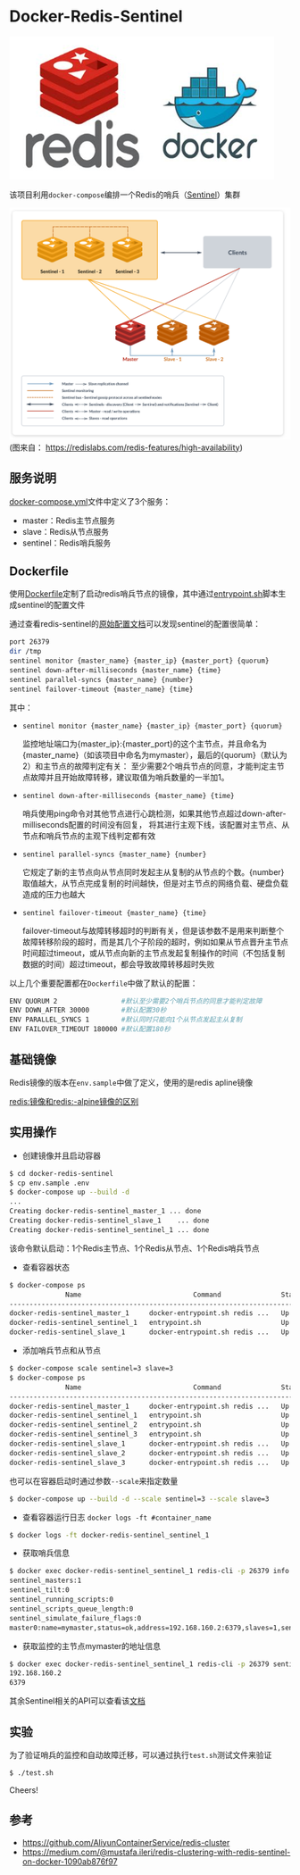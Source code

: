 Docker-Redis-Sentinel
====
![](../resource/redis-docker.png)

该项目利用`docker-compose`编排一个Redis的哨兵（[Sentinel][1]）集群

![sentinel-topology](../resource/redis-sentinel.png)
(图来自： https://redislabs.com/redis-features/high-availability)

服务说明
---
[docker-compose.yml][2]文件中定义了3个服务：

* master：Redis主节点服务
* slave：Redis从节点服务
* sentinel：Redis哨兵服务

Dockerfile
---
使用[Dockerfile][3]定制了启动redis哨兵节点的镜像，其中通过[entrypoint.sh][4]脚本生成sentinel的配置文件

通过查看redis-sentinel的[原始配置文档][5]可以发现sentinel的配置很简单：

```sh
port 26379
dir /tmp
sentinel monitor {master_name} {master_ip} {master_port} {quorum}
sentinel down-after-milliseconds {master_name} {time}
sentinel parallel-syncs {master_name} {number}
sentinel failover-timeout {master_name} {time}
```

其中：
* `sentinel monitor {master_name} {master_ip} {master_port} {quorum}` 

    监控地址端口为{master_ip}:{master_port}的这个主节点，并且命名为{master_name}（如该项目中命名为mymaster），最后的{quorum}（默认为2）和主节点的故障判定有关：
    至少需要2个哨兵节点的同意，才能判定主节点故障并且开始故障转移，建议取值为哨兵数量的一半加1。

* `sentinel down-after-milliseconds {master_name} {time}`

    哨兵使用ping命令对其他节点进行心跳检测，如果其他节点超过down-after-milliseconds配置的时间没有回复，
    将其进行主观下线，该配置对主节点、从节点和哨兵节点的主观下线判定都有效

* `sentinel parallel-syncs {master_name} {number}`

    它规定了新的主节点向从节点同时发起主从复制的从节点的个数。{number}取值越大，从节点完成复制的时间越快，但是对主节点的网络负载、硬盘负载造成的压力也越大

* `sentinel failover-timeout {master_name} {time}`

    failover-timeout与故障转移超时的判断有关，但是该参数不是用来判断整个故障转移阶段的超时，而是其几个子阶段的超时，例如如果从节点晋升主节点时间超过timeout，或从节点向新的主节点发起复制操作的时间（不包括复制数据的时间）超过timeout，都会导致故障转移超时失败

以上几个重要配置都在`Dockerfile`中做了默认的配置：

```sh
ENV QUORUM 2                #默认至少需要2个哨兵节点的同意才能判定故障
ENV DOWN_AFTER 30000        #默认配置30秒
ENV PARALLEL_SYNCS 1        #默认同时只能向1个从节点发起主从复制
ENV FAILOVER_TIMEOUT 180000 #默认配置180秒
```

基础镜像
---
Redis镜像的版本在`env.sample`中做了定义，使用的是redis apline镜像

[redis:<version>镜像和redis:<version>-alpine镜像的区别][6]
 
实用操作
---

* 创建镜像并且启动容器

```sh
$ cd docker-redis-sentinel
$ cp env.sample .env
$ docker-compose up --build -d
...
Creating docker-redis-sentinel_master_1 ... done
Creating docker-redis-sentinel_slave_1    ... done
Creating docker-redis-sentinel_sentinel_1 ... done
```

该命令默认启动：1个Redis主节点、1个Redis从节点、1个Redis哨兵节点

* 查看容器状态

```sh
$ docker-compose ps
              Name                            Command               State          Ports
-----------------------------------------------------------------------------------------------
docker-redis-sentinel_master_1     docker-entrypoint.sh redis ...   Up      6379/tcp
docker-redis-sentinel_sentinel_1   entrypoint.sh                    Up      26379/tcp, 6379/tcp
docker-redis-sentinel_slave_1      docker-entrypoint.sh redis ...   Up      6379/tcp
```

* 添加哨兵节点和从节点

```sh
$ docker-compose scale sentinel=3 slave=3
$ docker-compose ps
              Name                            Command               State          Ports
-----------------------------------------------------------------------------------------------
docker-redis-sentinel_master_1     docker-entrypoint.sh redis ...   Up      6379/tcp
docker-redis-sentinel_sentinel_1   entrypoint.sh                    Up      26379/tcp, 6379/tcp
docker-redis-sentinel_sentinel_2   entrypoint.sh                    Up      26379/tcp, 6379/tcp
docker-redis-sentinel_sentinel_3   entrypoint.sh                    Up      26379/tcp, 6379/tcp
docker-redis-sentinel_slave_1      docker-entrypoint.sh redis ...   Up      6379/tcp
docker-redis-sentinel_slave_2      docker-entrypoint.sh redis ...   Up      6379/tcp
docker-redis-sentinel_slave_3      docker-entrypoint.sh redis ...   Up      6379/tcp
```

也可以在容器启动时通过参数`--scale`来指定数量

```sh
$ docker-compose up --build -d --scale sentinel=3 --scale slave=3
```


* 查看容器运行日志 `docker logs -ft #container_name`

```sh
$ docker logs -ft docker-redis-sentinel_sentinel_1
```

* 获取哨兵信息

```sh
$ docker exec docker-redis-sentinel_sentinel_1 redis-cli -p 26379 info sentinel
sentinel_masters:1
sentinel_tilt:0
sentinel_running_scripts:0
sentinel_scripts_queue_length:0
sentinel_simulate_failure_flags:0
master0:name=mymaster,status=ok,address=192.168.160.2:6379,slaves=1,sentinels=1
```

* 获取监控的主节点mymaster的地址信息

```sh
$ docker exec docker-redis-sentinel_sentinel_1 redis-cli -p 26379 sentinel get-master-addr-by-name mymaster
192.168.160.2
6379
```

其余Sentinel相关的API可以查看该[文档][7]

实验
---

为了验证哨兵的监控和自动故障迁移，可以通过执行`test.sh`测试文件来验证

```sh
$ ./test.sh
```

Cheers!

参考
---
* https://github.com/AliyunContainerService/redis-cluster
* https://medium.com/@mustafa.ileri/redis-clustering-with-redis-sentinel-on-docker-1090ab876f97


[1]: https://redis.io/topics/sentinel
[2]: https://github.com/yankuangshi/redis-ha/blob/master/docker-redis-sentinel/docker-compose.yml
[3]: https://github.com/yankuangshi/redis-ha/blob/master/docker-redis-sentinel/Dockerfile
[4]: https://github.com/yankuangshi/redis-ha/blob/master/docker-redis-sentinel/entrypoint.sh
[5]: http://download.redis.io/redis-stable/sentinel.conf
[6]: https://hub.docker.com/_/redis#image_variants
[7]: https://redis.io/topics/sentinel#sentinel-api